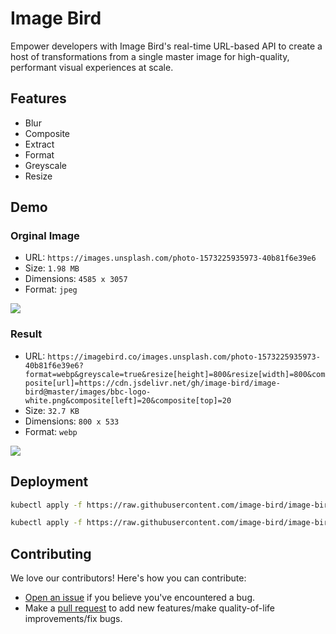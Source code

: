 # Image Bird

Empower developers with Image Bird's real-time URL-based API to create a host of transformations
from a single master image for high-quality, performant visual experiences at scale.

## Features

- Blur
- Composite
- Extract
- Format
- Greyscale
- Resize

## Demo

### Orginal Image

- URL: `https://images.unsplash.com/photo-1573225935973-40b81f6e39e6`
- Size: `1.98 MB`
- Dimensions: `4585 x 3057`
- Format: `jpeg`

![](https://imagebird.co/images.unsplash.com/photo-1573225935973-40b81f6e39e6?resize[height]=600&resize[width]=600)

### Result

- URL: `https://imagebird.co/images.unsplash.com/photo-1573225935973-40b81f6e39e6?format=webp&greyscale=true&resize[height]=800&resize[width]=800&composite[url]=https://cdn.jsdelivr.net/gh/image-bird/image-bird@master/images/bbc-logo-white.png&composite[left]=20&composite[top]=20`
- Size: `32.7 KB`
- Dimensions: `800 x 533`
- Format: `webp`

![](https://imagebird.co/images.unsplash.com/photo-1573225935973-40b81f6e39e6?format=webp&greyscale=true&resize[height]=800&resize[width]=800&composite[url]=https://cdn.jsdelivr.net/gh/image-bird/image-bird@master/images/bbc-logo-white.png&composite[left]=20&composite[top]=20)

## Deployment

```bash
kubectl apply -f https://raw.githubusercontent.com/image-bird/image-bird/main/image-bird.yaml

kubectl apply -f https://raw.githubusercontent.com/image-bird/image-bird/main/image-bird-ingress.yaml
```

## Contributing

We love our contributors! Here's how you can contribute:

- [Open an issue](https://github.com/image-bird/image-bird/issues) if you believe you've encountered a bug.
- Make a [pull request](https://github.com/image-bird/image-bird/pull) to add new features/make quality-of-life improvements/fix bugs.
